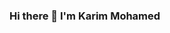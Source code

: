 ###                              Hi there 👋 I'm Karim Mohamed

<!--
**karimkahraba0/karimkahraba0** is a ✨ _special_ ✨ repository because its `README.md` (this file) appears on your GitHub profile.

Here are some ideas to get you started:

- 🔭 I’m currently working on ... Traning Projects
- 🌱 I’m currently learning ... Flutter
- 👯 I’m looking to collaborate on ...
- 🤔 I’m looking for help with ...
- 💬 Ask me about ...
- 📫 How to reach me: ... 01550007397
- 😄 Pronouns: ...
- ⚡ Fun fact: ...
-->
